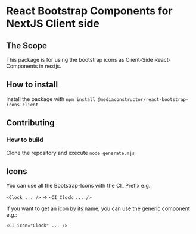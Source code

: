 # React Bootstrap Components for NextJS Client side

## The Scope
This package is for using the bootstrap icons as Client-Side React-Components in nextjs.

## How to install
Install the package with `npm install @mediaconstructor/react-bootstrap-icons-client`

## Contributing
### How to build
Clone the repository and execute `node generate.mjs`

## Icons
You can use all the Bootstrap-Icons with the CI_ Prefix e.g.:

`<Clock ... />` => `<CI_Clock ... />`

If you want to get an icon by its name, you can use the generic component e.g.:

`<CI icon="Clock" ... />`
